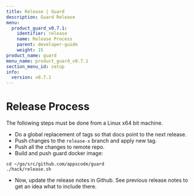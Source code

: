 ```yaml
---
title: Release | Guard
description: Guard Release
menu:
  product_guard_v0.7.1:
    identifier: release
    name: Release Process
    parent: developer-guide
    weight: 15
product_name: guard
menu_name: product_guard_v0.7.1
section_menu_id: setup
info:
  version: v0.7.1
---
```


# Release Process

The following steps must be done from a Linux x64 bit machine.

- Do a global replacement of tags so that docs point to the next release.
- Push changes to the `release-x` branch and apply new tag.
- Push all the changes to remote repo.
- Build and push guard docker image:

```console
cd ~/go/src/github.com/appscode/guard
./hack/release.sh
```

- Now, update the release notes in Github. See previous release notes to get an idea what to include there.
